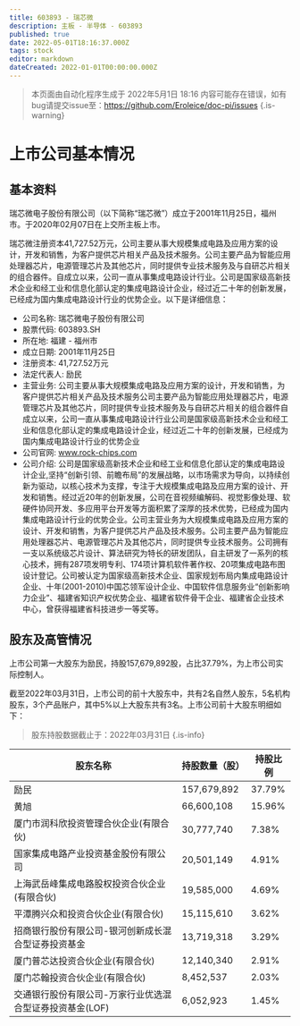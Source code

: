 ```yaml
---
title: 603893 - 瑞芯微
description: 主板 - 半导体 - 603893
published: true
date: 2022-05-01T18:16:37.000Z
tags: stock
editor: markdown
dateCreated: 2022-01-01T00:00:00.000Z
---
```


> 本页面由自动化程序生成于 2022年5月1日 18:16
> 内容可能存在错误，如有bug请提交issue至：https://github.com/Eroleice/doc-pi/issues
{.is-warning}

# 上市公司基本情况

## 基本资料

瑞芯微电子股份有限公司（以下简称“瑞芯微”）成立于2001年11月25日，福州市。于2020年02月07日在上交所主板上市。

瑞芯微注册资本41,727.52万元，公司主要从事大规模集成电路及应用方案的设计，开发和销售，为客户提供芯片相关产品及技术服务。公司主要产品为智能应用处理器芯片，电源管理芯片及其他芯片，同时提供专业技术服务及与自研芯片相关的组合器件。自成立以来，公司一直从事集成电路设计行业。公司是国家级高新技术企业和经工业和信息化部认定的集成电路设计企业，经过近二十年的创新发展，已经成为国内集成电路设计行业的优势企业。以下是详细信息：

- 公司名称: 瑞芯微电子股份有限公司
- 股票代码: 603893.SH
- 所在地: 福建 - 福州市
- 成立日期: 2001年11月25日
- 注册资本: 41,727.52万元
- 法定代表人: 励民
- 主营业务: 公司主要从事大规模集成电路及应用方案的设计，开发和销售，为客户提供芯片相关产品及技术服务公司主要产品为智能应用处理器芯片，电源管理芯片及其他芯片，同时提供专业技术服务及与自研芯片相关的组合器件自成立以来，公司一直从事集成电路设计行业公司是国家级高新技术企业和经工业和信息化部认定的集成电路设计企业，经过近二十年的创新发展，已经成为国内集成电路设计行业的优势企业
- 公司官网: www.rock-chips.com
- 公司介绍: 公司是国家级高新技术企业和经工业和信息化部认定的集成电路设计企业,坚持“创新引领、前瞻布局”的发展战略，以市场需求为导向，以持续创新为驱动，以核心技术为支撑，专注于大规模集成电路及应用方案的设计、开发和销售。经过近20年的创新发展，公司在音视频编解码、视觉影像处理、软硬件协同开发、多应用平台开发等方面积累了深厚的技术优势，已经成为国内集成电路设计行业的优势企业。公司主营业务为大规模集成电路及应用方案的设计、开发和销售，为客户提供芯片产品及技术服务。公司主要产品为智能应用处理器芯片、电源管理芯片及其他芯片，同时提供专业技术服务。公司拥有一支以系统级芯片设计、算法研究为特长的研发团队，自主研发了一系列的核心技术，拥有287项发明专利、174项计算机软件著作权、20项集成电路布图设计登记。公司被认定为国家级高新技术企业、国家规划布局内集成电路设计企业、十年(2001-2010)中国芯领军设计企业、中国软件信息服务业“创新影响力企业”、福建省知识产权优势企业、福建省软件骨干企业、福建省企业技术中心，曾获得福建省科技进步一等奖等。


## 股东及高管情况

上市公司第一大股东为励民，持股157,679,892股，占比37.79%，为上市公司实际控制人。

截至2022年03月31日，上市公司的前十大股东中，共有2名自然人股东，5名机构股东，3个产品账户，其中5%以上大股东共有3名。上市公司前十大股东明细如下：

> 股东持股数据截止于：2022年03月31日
{.is-info}

| 股东名称 | 持股数量（股） | 持股比例 |
| --- | --- | --- |
| 励民 | 157,679,892 | 37.79% |
| 黄旭 | 66,600,108 | 15.96% |
| 厦门市润科欣投资管理合伙企业(有限合伙) | 30,777,740 | 7.38% |
| 国家集成电路产业投资基金股份有限公司 | 20,501,149 | 4.91% |
| 上海武岳峰集成电路股权投资合伙企业(有限合伙) | 19,585,000 | 4.69% |
| 平潭腾兴众和投资合伙企业(有限合伙) | 15,115,610 | 3.62% |
| 招商银行股份有限公司-银河创新成长混合型证券投资基金 | 13,719,318 | 3.29% |
| 厦门普芯达投资合伙企业(有限合伙) | 12,140,340 | 2.91% |
| 厦门芯翰投资合伙企业(有限合伙) | 8,452,537 | 2.03% |
| 交通银行股份有限公司-万家行业优选混合型证券投资基金(LOF) | 6,052,923 | 1.45% |




